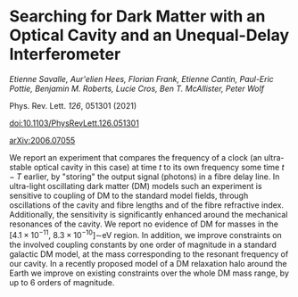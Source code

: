 # Searching for Dark Matter with an Optical Cavity and an Unequal-Delay Interferometer

_Etienne Savalle, Aur\'elien Hees, Florian Frank, Etienne Cantin, Paul-Eric Pottie, Benjamin M. Roberts, Lucie Cros, Ben T. McAllister, Peter Wolf_

Phys. Rev. Lett. *126*, 051301 (2021)

[doi:10.1103/PhysRevLett.126.051301](http://dx.doi.org/10.1103/PhysRevLett.126.051301)

[arXiv:2006.07055](http://arxiv.org/abs/2006.07055)


We report an experiment that compares the frequency of a clock (an ultra-stable optical cavity in this case) at time $t$ to its own frequency some time $t-T$ earlier, by "storing" the output signal (photons) in a fibre delay line. In ultra-light oscillating dark matter (DM) models such an experiment is sensitive to coupling of DM to the standard model fields, through oscillations of the cavity and fibre lengths and of the fibre refractive index. Additionally, the sensitivity is significantly enhanced around the mechanical resonances of the cavity. We report no evidence of DM for masses in the [$4.1\times 10^{-11}$, $8.3\times 10^{-10}$]$\sim$eV region. In addition, we improve constraints on the involved coupling constants by one order of magnitude in a standard galactic DM model, at the mass corresponding to the resonant frequency of our cavity. In a recently proposed model of a DM relaxation halo around the Earth we improve on existing constraints over the whole DM mass range, by up to 6 orders of magnitude.

